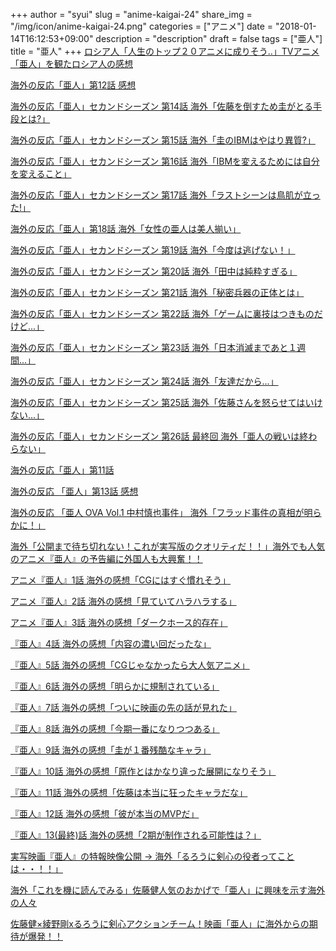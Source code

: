 +++
author = "syui"
slug = "anime-kaigai-24"
share_img = "/img/icon/anime-kaigai-24.png"
categories = ["アニメ"]
date = "2018-01-14T16:12:53+09:00"
description = "description"
draft = false
tags = ["亜人"]
title = "亜人"
+++
<a href="http://blog.livedoor.jp/sekaiminzoku/archives/49183771.html" rel="nofollow" target="_blank" title="ロシア人「人生のトップ２０アニメに成りそう‥」TVアニメ「亜人」を観たロシア人の感想">ロシア人「人生のトップ２０アニメに成りそう‥」TVアニメ「亜人」を観たロシア人の感想</a>

<a href="http://honyakutyuihou.hatenablog.com/entry//anime/ajin12" rel="nofollow" target="_blank" title="海外の反応「亜人」第12話 感想">海外の反応「亜人」第12話 感想</a>

<a href="http://honyakutyuihou.hatenablog.com/entry/2016/10/11/091056" rel="nofollow" target="_blank" title="海外の反応「亜人」セカンドシーズン 第14話 海外「佐藤を倒すため圭がとる手段とは?」">海外の反応「亜人」セカンドシーズン 第14話 海外「佐藤を倒すため圭がとる手段とは?」</a>

<a href="http://honyakutyuihou.hatenablog.com/entry/2016/10/18/104511" rel="nofollow" target="_blank" title=" 海外の反応「亜人」セカンドシーズン 第15話 海外「圭のIBMはやはり異質?」"> 海外の反応「亜人」セカンドシーズン 第15話 海外「圭のIBMはやはり異質?」</a>

<a href="http://honyakutyuihou.hatenablog.com/entry/2016/10/25/144849" rel="nofollow" target="_blank" title="海外の反応「亜人」セカンドシーズン 第16話 海外「IBMを変えるためには自分を変えること」">海外の反応「亜人」セカンドシーズン 第16話 海外「IBMを変えるためには自分を変えること」</a>

<a href="http://honyakutyuihou.hatenablog.com/entry/2016/11/02/102311" rel="nofollow" target="_blank" title="海外の反応「亜人」セカンドシーズン 第17話 海外「ラストシーンは鳥肌が立った!」">海外の反応「亜人」セカンドシーズン 第17話 海外「ラストシーンは鳥肌が立った!」</a>

<a href="http://honyakutyuihou.hatenablog.com/entry/2016/11/08/093737" rel="nofollow" target="_blank" title=" 海外の反応「亜人」第18話 海外「女性の亜人は美人揃い」"> 海外の反応「亜人」第18話 海外「女性の亜人は美人揃い」</a>

<a href="http://honyakutyuihou.hatenablog.com/entry/2016/11/14/135523" rel="nofollow" target="_blank" title="海外の反応「亜人」セカンドシーズン 第19話 海外「今度は逃げない！」">海外の反応「亜人」セカンドシーズン 第19話 海外「今度は逃げない！」</a>

<a href="http://honyakutyuihou.hatenablog.com/entry/2016/11/21/103608" rel="nofollow" target="_blank" title="海外の反応「亜人」セカンドシーズン 第20話 海外「田中は純粋すぎる」">海外の反応「亜人」セカンドシーズン 第20話 海外「田中は純粋すぎる」</a>

<a href="http://honyakutyuihou.hatenablog.com/entry/2016/11/29/093530" rel="nofollow" target="_blank" title="海外の反応「亜人」セカンドシーズン 第21話 海外「秘密兵器の正体とは」">海外の反応「亜人」セカンドシーズン 第21話 海外「秘密兵器の正体とは」</a>

<a href="http://honyakutyuihou.hatenablog.com/entry/2016/12/05/142405" rel="nofollow" target="_blank" title="海外の反応「亜人」セカンドシーズン 第22話 海外「ゲームに裏技はつきものだけど...」">海外の反応「亜人」セカンドシーズン 第22話 海外「ゲームに裏技はつきものだけど...」</a>

<a href="http://honyakutyuihou.hatenablog.com/entry/2016/12/12/090337" rel="nofollow" target="_blank" title=" 海外の反応「亜人」セカンドシーズン 第23話 海外「日本消滅まであと１週間...」"> 海外の反応「亜人」セカンドシーズン 第23話 海外「日本消滅まであと１週間...」</a>

<a href="http://honyakutyuihou.hatenablog.com/entry/2016/12/20/103246" rel="nofollow" target="_blank" title="海外の反応「亜人」セカンドシーズン 第24話 海外「友達だから...」">海外の反応「亜人」セカンドシーズン 第24話 海外「友達だから...」</a>

<a href="http://honyakutyuihou.hatenablog.com/entry/2016/12/20/114747" rel="nofollow" target="_blank" title="海外の反応「亜人」セカンドシーズン 第25話 海外「佐藤さんを怒らせてはいけない...」">海外の反応「亜人」セカンドシーズン 第25話 海外「佐藤さんを怒らせてはいけない...」</a>

<a href="http://honyakutyuihou.hatenablog.com/entry/2016/12/26/124215" rel="nofollow" target="_blank" title="海外の反応「亜人」セカンドシーズン 第26話 最終回 海外「亜人の戦いは終わらない」">海外の反応「亜人」セカンドシーズン 第26話 最終回 海外「亜人の戦いは終わらない」</a>

<a href="http://honyakutyuihou.hatenablog.com/entry/anime/ajin11" rel="nofollow" target="_blank" title="海外の反応「亜人」第11話">海外の反応「亜人」第11話</a>

<a href="http://honyakutyuihou.hatenablog.com/entry/anime/ajin13" rel="nofollow" target="_blank" title="海外の反応 「亜人」第13話 感想">海外の反応 「亜人」第13話 感想</a>

<a href="http://honyakutyuihou.hatenablog.com/entry/anime/ajin_ova01" rel="nofollow" target="_blank" title="海外の反応 「亜人 OVA Vol.1 中村慎也事件」 海外「フラッド事件の真相が明らかに！」">海外の反応 「亜人 OVA Vol.1 中村慎也事件」 海外「フラッド事件の真相が明らかに！」</a>

<a href="http://matomeshi.net/archives/3011" rel="nofollow" target="_blank" title="海外「公開まで待ち切れない！これが実写版のクオリティだ！！」海外でも人気のアニメ『亜人』の予告編に外国人も大興奮！！">海外「公開まで待ち切れない！これが実写版のクオリティだ！！」海外でも人気のアニメ『亜人』の予告編に外国人も大興奮！！</a>

<a href="http://soresore.net/archives/1050115229.html" rel="nofollow" target="_blank" title="アニメ『亜人』1話 海外の感想「CGにはすぐ慣れそう」">アニメ『亜人』1話 海外の感想「CGにはすぐ慣れそう」</a>

<a href="http://soresore.net/archives/1050622755.html" rel="nofollow" target="_blank" title="アニメ『亜人』2話 海外の感想「見ていてハラハラする」">アニメ『亜人』2話 海外の感想「見ていてハラハラする」</a>

<a href="http://soresore.net/archives/1051112691.html" rel="nofollow" target="_blank" title="アニメ『亜人』3話 海外の感想「ダークホース的存在」">アニメ『亜人』3話 海外の感想「ダークホース的存在」</a>

<a href="http://soresore.net/archives/1051866689.html" rel="nofollow" target="_blank" title=" 『亜人』4話 海外の感想「内容の濃い回だったな」"> 『亜人』4話 海外の感想「内容の濃い回だったな」</a>

<a href="http://soresore.net/archives/1051916929.html" rel="nofollow" target="_blank" title=" 『亜人』5話 海外の感想「CGじゃなかったら大人気アニメ」"> 『亜人』5話 海外の感想「CGじゃなかったら大人気アニメ」</a>

<a href="http://soresore.net/archives/1052613816.html" rel="nofollow" target="_blank" title="『亜人』6話 海外の感想「明らかに規制されている」">『亜人』6話 海外の感想「明らかに規制されている」</a>

<a href="http://soresore.net/archives/1053127468.html" rel="nofollow" target="_blank" title="『亜人』7話 海外の感想「ついに映画の先の話が見れた」">『亜人』7話 海外の感想「ついに映画の先の話が見れた」</a>

<a href="http://soresore.net/archives/1053596833.html" rel="nofollow" target="_blank" title="『亜人』8話 海外の感想「今期一番になりつつある」">『亜人』8話 海外の感想「今期一番になりつつある」</a>

<a href="http://soresore.net/archives/1053970737.html" rel="nofollow" target="_blank" title="『亜人』9話 海外の感想「圭が１番残酷なキャラ」">『亜人』9話 海外の感想「圭が１番残酷なキャラ」</a>

<a href="http://soresore.net/archives/1054420690.html" rel="nofollow" target="_blank" title="『亜人』10話 海外の感想「原作とはかなり違った展開になりそう」">『亜人』10話 海外の感想「原作とはかなり違った展開になりそう」</a>

<a href="http://soresore.net/archives/1054775589.html" rel="nofollow" target="_blank" title=" 『亜人』11話 海外の感想「佐藤は本当に狂ったキャラだな」"> 『亜人』11話 海外の感想「佐藤は本当に狂ったキャラだな」</a>

<a href="http://soresore.net/archives/1055175792.html" rel="nofollow" target="_blank" title="『亜人』12話 海外の感想「彼が本当のMVPだ」">『亜人』12話 海外の感想「彼が本当のMVPだ」</a>

<a href="http://soresore.net/archives/1055558329.html" rel="nofollow" target="_blank" title="『亜人』13(最終)話 海外の感想「2期が制作される可能性は？」">『亜人』13(最終)話 海外の感想「2期が制作される可能性は？」</a>

<a href="http://world-action.net/archives/64477" rel="nofollow" target="_blank" title="実写映画『亜人』の特報映像公開 → 海外「るろうに剣心の役者ってことは・・！！」">実写映画『亜人』の特報映像公開 → 海外「るろうに剣心の役者ってことは・・！！」</a>

<a href="http://www.kattobi-japan.com/archives/13846397.html" rel="nofollow" target="_blank" title="海外「これを機に読んでみる」佐藤健人気のおかげで「亜人」に興味を示す海外の人々">海外「これを機に読んでみる」佐藤健人気のおかげで「亜人」に興味を示す海外の人々</a>

<a href="http://www.kattobi-japan.com/archives/15315262.html" rel="nofollow" target="_blank" title="佐藤健×綾野剛xるろうに剣心アクションチーム！映画「亜人」に海外からの期待が爆発！！">佐藤健×綾野剛xるろうに剣心アクションチーム！映画「亜人」に海外からの期待が爆発！！</a>
